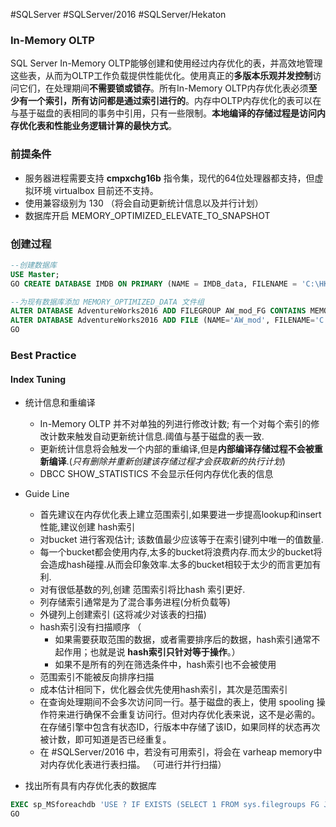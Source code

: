 #SQLServer  #SQLServer/2016 #SQLServer/Hekaton


### In-Memory OLTP

SQL Server In-Memory OLTP能够创建和使用经过内存优化的表，并高效地管理这些表，从而为OLTP工作负载提供性能优化。使用真正的**多版本乐观并发控制**访问它们，在处理期间**不需要锁或锁存**。所有In-Memory OLTP内存优化表必须**至少有一个索引，所有访问都是通过索引进行的**。内存中OLTP内存优化的表可以在与基于磁盘的表相同的事务中引用，只有一些限制。**本地编译的存储过程是访问内存优化表和性能业务逻辑计算的最快方式**。

### 前提条件
- 服务器进程需要支持 **cmpxchg16b** 指令集，现代的64位处理器都支持，但虚拟环境 virtualbox 目前还不支持。
- 使用兼容级别为 130 （将会自动更新统计信息以及并行计划）
- 数据库开启 MEMORY_OPTIMIZED_ELEVATE_TO_SNAPSHOT


### 创建过程
```sql
--创建数据库
USE Master;
GO CREATE DATABASE IMDB ON PRIMARY (NAME = IMDB_data, FILENAME = 'C:\HKData\IMDB_data.mdf'), FILEGROUP IMDB_mod_FG CONTAINS MEMORY_OPTIMIZED_DATA (NAME = IMDB_mod, FILENAME = 'C:\HKData\IMDB_mod');

--为现有数据库添加 MEMORY_OPTIMIZED_DATA 文件组
ALTER DATABASE AdventureWorks2016 ADD FILEGROUP AW_mod_FG CONTAINS MEMORY_OPTIMIZED_DATA; GO 
ALTER DATABASE AdventureWorks2016 ADD FILE (NAME='AW_mod', FILENAME='C:\HKData\AW_mod') TO FILEGROUP AW_mod_FG; 
GO
```

### Best Practice 
#### Index Tuning
- 统计信息和重编译
	- In-Memory OLTP 并不对单独的列进行修改计数; 有一个对每个索引的修改计数来触发自动更新统计信息.阈值与基于磁盘的表一致.
	- 更新统计信息将会触发一个内部的重编译,但是**内部编译存储过程不会被重新编译**.(_只有删除并重新创建该存储过程才会获取新的执行计划_)
	- DBCC SHOW_STATISTICS 不会显示任何内存优化表的信息
- Guide Line
	- 首先建议在内存优化表上建立范围索引,如果要进一步提高lookup和insert性能,建议创建 hash索引
	- 对bucket 进行客观估计; 该数值最少应该等于在索引键列中唯一的值数量.
	- 每一个bucket都会使用内存,太多的bucket将浪费内存.而太少的bucket将会造成hash碰撞.从而会印象效率.太多的bucket相较于太少的而言更加有利.
	- 对有很低基数的列,创建 范围索引将比hash 索引更好.
	- 列存储索引通常是为了混合事务进程(分析负载等)
	- 外键列上创建索引 (这将减少对该表的扫描)
	- hash索引没有扫描顺序 （ 
		- 如果需要获取范围的数据，或者需要排序后的数据，hash索引通常不起作用；也就是说 **hash索引只针对等于操作**。）
		- 如果不是所有的列在筛选条件中，hash索引也不会被使用
	- 范围索引不能被反向排序扫描
	- 成本估计相同下，优化器会优先使用hash索引，其次是范围索引
	- 在查询处理期间不会多次访问同一行。基于磁盘的表上，使用 spooling 操作符来进行确保不会重复访问行。但对内存优化表来说，这不是必需的。在存储引擎中包含有状态ID，行版本中存储了该ID，如果同样的状态再次被计数，即可知道是否已经重复。
	- 在 #SQLServer/2016 中，若没有可用索引，将会在 varheap memory中对内存优化表进行表扫描。 （可进行并行扫描）




- 找出所有具有内存优化表的数据库
```sql
EXEC sp_MSforeachdb 'USE ? IF EXISTS (SELECT 1 FROM sys.filegroups FG JOIN sys.database_files F ON FG.data_space_id = F.data_space_id WHERE FG.type = ''FX'' AND F.type = 2) PRINT ''?'' + '' can contain memory-optimized tables.'' '; 
GO
```